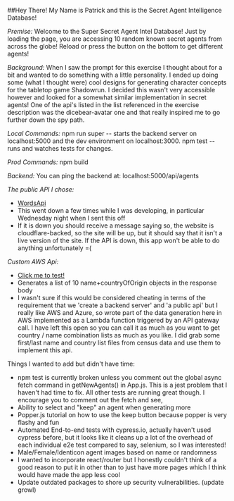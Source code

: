 ##Hey There! My Name is Patrick and this is the Secret Agent Intelligence Database!

*Premise:*
Welcome to the Super Secret Agent Intel Database!
Just by loading the page, you are accessing 10 random known secret agents from across the globe! Reload or press the button on the bottom to get different agents!

*Background:*
When I saw the prompt for this exercise I thought about for a bit and wanted to do something with a little personality. I ended up doing some (what I thought were) cool designs for generating character concepts for the tabletop game Shadowrun. I decided this wasn't very accessible however and looked for a somewhat similar implementation in secret agents! One of the api's listed in the list referenced in the exercise description was the dicebear-avatar one and that really inspired me to go further down the spy path.

*Local Commands:*
npm run super -- starts the backend server on localhost:5000 and the dev environment on localhost:3000.
npm test -- runs and watches tests for changes.

*Prod Commands:*
npm build

*Backend:*
You can ping the backend at: localhost:5000/api/agents

*The public API I chose:*
  * [WordsApi](https://www.wordsapi.com/docs/#introduction)
  * This went down a few times while I was developing, in particular Wednesday night when I sent this off
  * If it is down you should receive a message saying so, the website is cloudflare-backed, so the site will be up, but it should say that it isn't a live version of the site. If the API is down, this app won't be able to do anything unfortunately =(

*Custom AWS Api:*
  * [Click me to test!](https://r4pekivpz0.execute-api.us-east-2.amazonaws.com/default/retreiveAgentOriginAndName)
  * Generates a list of 10 name+countryOfOrigin objects in the response body
  * I wasn't sure if this would be considered cheating in terms of the requirement that we 'create a backend server' and 'a public api' but I really like AWS and Azure, so wrote part of the data generation here in AWS implemented as a Lambda function triggered by an API gateway call. I have left this open so you can call it as much as you want to get country / name combination lists as much as you like. I did grab some first/last name and country list files from census data and use them to implement this api.

Things I wanted to add but didn't have time:
  * npm test is currently broken unless you comment out the global async fetch command in getNewAgents() in App.js. This is a jest problem that I haven't had time to fix. All other tests are running great though. I encourage you to comment out the fetch and see,
  * Ability to select and "keep" an agent when generating more
  * Popper.js tutorial on how to use the keep button because popper is very flashy and fun
  * Automated End-to-end tests with cypress.io, actually haven't used cypress before, but it looks like it cleans up a lot of the overhead of each individual e2e test compared to say, selenium, so I was interested!
  * Male/Female/Identicon agent images based on name or randomness
  * I wanted to incorporate react/router but I honestly couldn't think of a good reason to put it in other than to just have more pages which I think would have made the app less cool
  * Update outdated packages to shore up security vulnerabilities. (update growl)